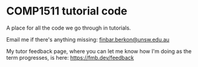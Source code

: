 # COMP1511 tutorial code
A place for all the code we go through in tutorials.

Email me if there's anything missing: finbar.berkon@unsw.edu.au

My tutor feedback page, where you can let me know how I'm doing as the term progresses, is here: https://fmb.dev/feedback
